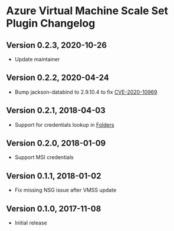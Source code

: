 # Azure Virtual Machine Scale Set Plugin Changelog

## Version 0.2.3, 2020-10-26
* Update maintainer

## Version 0.2.2, 2020-04-24
* Bump jackson-databind to 2.9.10.4 to fix [CVE-2020-10969](https://github.com/advisories/GHSA-758m-v56v-grj4)

## Version 0.2.1, 2018-04-03
* Support for credentials lookup in [Folders](https://plugins.jenkins.io/cloudbees-folder)

## Version 0.2.0, 2018-01-09
* Support MSI credentials

## Version 0.1.1, 2018-01-02
* Fix missing NSG issue after VMSS update

## Version 0.1.0, 2017-11-08
* Initial release
